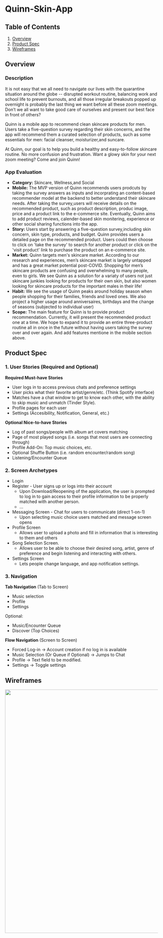 # Quinn-Skin-App

## Table of Contents
1. [Overview](#Overview)
1. [Product Spec](#Product-Spec)
1. [Wireframes](#Wireframes)

## Overview
### Description

It is not easy that we all need to navigate our lives with the quarantine situation around the globe -- disrupted workout routine, balancing work and school life to prevent burnouts, and all those irregular breakouts popped up overnight is probably the last thing we want before all these zoom meetings. Don’t we all want to take good care of ourselves and present our best face in front of others?

Quinn is a mobile app to recommend clean skincare products for men. Users take a five-question survey regarding their skin concerns, and the app will recommend them a curated selection of products, such as some essentials for men: facial cleanser, moisturizer,and suncare.

At Quinn, our goal is to help you build a healthy and easy-to-follow skincare routine. No more confusion and frustration. Want a glowy skin for your next zoom meeting? Come and join Quinn!

### App Evaluation
- **Category:** Skincare, Wellness,and Social
- **Mobile:** The MVP version of Quinn recommends users prodcuts by taking the survey answers as inputs and incorprating an content-based recommender model at the backend to better understand their skincare needs. After taking the survey,users will receive details on the recommended product, such as product description, produc image, price and a product link to the e-commerce site. Eventually, Quinn aims to add product reviews, calender-based skin monitering, experience or other social sharing functions into the app.
- **Story:** Users start by answering a five-question survey,including skin concern, skin type, products, and budget. Quinn provides users a detailed page on the recommended product. Users could then choose to click on 'take the survey' to search for another product or click on the 'visit product' link to purchase the product on an e-commerce site.
- **Market:** Quinn targets men's skincare market. According to our research and experiences, men’s skincare market is largely untapped and has a great market potential post-COVID. Shopping for men’s skincare products are confusing and overwhelming to many people, even to girls. We see Quinn as a solution for a variaty of users not just skincare junkies looking for products for their own skin, but also women looking for skincare products for the important males in their life!
- **Habit:** We see the usage of Quinn peaks around holiday season when people shopping for their families, friends and loved ones. We also project a higher usage around anniversaires, birthdays and the change of seasons (subjected to individual user)
- **Scope:** The main feature for Quinn is to provide product recommendation. Currently, it will present the recommended product one at a time. We hope to expand it to provide an entire three-product routine all in once in the future without having users taking the survey over and over again. And add features mentione in the mobile section above. 

## Product Spec
### 1. User Stories (Required and Optional)

**Required Must-have Stories**

* User logs in to access previous chats and preference settings
* User picks what their favorite artist/genre/etc. (Think Spotify interface)
* Matches have a chat window to get to know each other, with the ability to skip music and unmatch (Tinder Style).
* Profile pages for each user
* Settings (Accesibility, Notification, General, etc.)

**Optional Nice-to-have Stories**

* Log of past songs/people with album art covers matching
* Page of most played songs (i.e. songs that most users are connecting through)
* Profile Add-On: Top music choices, etc.
* Optional Shuffle Button (i.e. random encounter/random song)
* Listening/Encounter Queue

### 2. Screen Archetypes

* Login 
* Register - User signs up or logs into their account
   * Upon Download/Reopening of the application, the user is prompted to log in to gain access to their profile information to be properly matched with another person. 
   * ...
* Messaging Screen - Chat for users to communicate (direct 1-on-1)
   * Upon selecting music choice users matched and message screen opens
* Profile Screen 
   * Allows user to upload a photo and fill in information that is interesting to them and others
* Song Selection Screen.
   * Allows user to be able to choose their desired song, artist, genre of preference and begin listening and interacting with others.
* Settings Screen
   * Lets people change language, and app notification settings.

### 3. Navigation

**Tab Navigation** (Tab to Screen)

* Music selection
* Profile
* Settings

Optional:
* Music/Encounter Queue
* Discover (Top Choices)

**Flow Navigation** (Screen to Screen)
* Forced Log-in -> Account creation if no log in is available
* Music Selection (Or Queue if Optional) -> Jumps to Chat
* Profile -> Text field to be modified. 
* Settings -> Toggle settings

## Wireframes
<img src="https://i.imgur.com/9CrjH1K.jpg" width=800><br>
